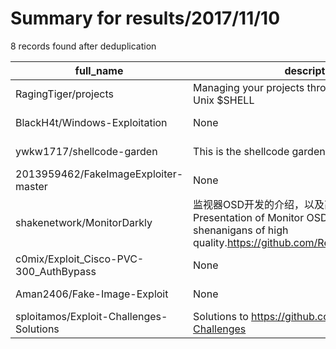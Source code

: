 
# Summary for results/2017/11/10
    
8 records found after deduplication

| full_name | description | html_url | matched_list | matched_count | pushed_at | size | stargazers_count | language | forks_count |
|-----------------------------------------|-----------------------------------------------------------------------------------------------------------------------------------------------|------------------------------------------------------------|----------------|-----------------|---------------------------|--------|--------------------|------------|---------------|
| RagingTiger/projects | Managing your projects through the power of the Unix $SHELL | https://github.com/RagingTiger/projects | ['shellcode'] | 1 | 2017-11-10 13:19:06+00:00 | 25 | 9 | Shell | 3 |
| BlackH4t/Windows-Exploitation | None | https://github.com/BlackH4t/Windows-Exploitation | ['exploit'] | 1 | 2017-11-10 05:14:28+00:00 | 9 | 0 | | 0 |
| ywkw1717/shellcode-garden | This is the shellcode garden | https://github.com/ywkw1717/shellcode-garden | ['shellcode'] | 1 | 2017-11-10 14:28:55+00:00 | 2 | 0 | Assembly | 0 |
| 2013959462/FakeImageExploiter-master | None | https://github.com/2013959462/FakeImageExploiter-master | ['exploit'] | 1 | 2017-11-10 05:21:09+00:00 | 4556 | 0 | Shell | 0 |
| shakenetwork/MonitorDarkly | 监视器OSD开发的介绍，以及高质量的恶意软件Poc, Presentation of Monitor OSD Exploitation, and shenanigans of high quality.https://github.com/RedBalloonShenanigans | https://github.com/shakenetwork/MonitorDarkly | ['exploit'] | 1 | 2017-11-10 16:18:44+00:00 | 410 | 2 | Python | 4 |
| c0mix/Exploit_Cisco-PVC-300_AuthBypass | None | https://github.com/c0mix/Exploit_Cisco-PVC-300_AuthBypass | ['exploit'] | 1 | 2017-11-10 16:43:36+00:00 | 5 | 1 | Python | 0 |
| Aman2406/Fake-Image-Exploit | None | https://github.com/Aman2406/Fake-Image-Exploit | ['exploit'] | 1 | 2017-11-10 18:20:42+00:00 | 4996 | 0 | Shell | 0 |
| sploitamos/Exploit-Challenges-Solutions | Solutions to https://github.com/Billy-Ellis/Exploit-Challenges | https://github.com/sploitamos/Exploit-Challenges-Solutions | ['exploit'] | 1 | 2017-11-10 17:23:43+00:00 | 3 | 0 | Python | 0 |
